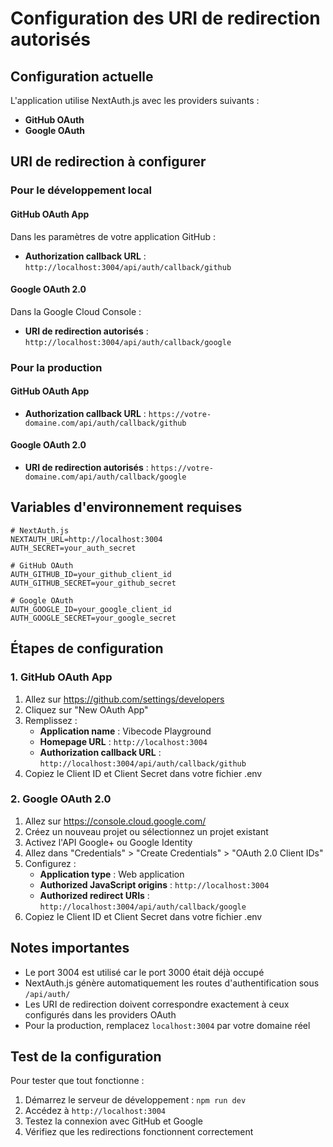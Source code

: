 # Configuration des URI de redirection autorisés

## Configuration actuelle

L'application utilise NextAuth.js avec les providers suivants :
- **GitHub OAuth**
- **Google OAuth**

## URI de redirection à configurer

### Pour le développement local

#### GitHub OAuth App
Dans les paramètres de votre application GitHub :
- **Authorization callback URL** : `http://localhost:3004/api/auth/callback/github`

#### Google OAuth 2.0
Dans la Google Cloud Console :
- **URI de redirection autorisés** : `http://localhost:3004/api/auth/callback/google`

### Pour la production

#### GitHub OAuth App
- **Authorization callback URL** : `https://votre-domaine.com/api/auth/callback/github`

#### Google OAuth 2.0
- **URI de redirection autorisés** : `https://votre-domaine.com/api/auth/callback/google`

## Variables d'environnement requises

```env
# NextAuth.js
NEXTAUTH_URL=http://localhost:3004
AUTH_SECRET=your_auth_secret

# GitHub OAuth
AUTH_GITHUB_ID=your_github_client_id
AUTH_GITHUB_SECRET=your_github_secret

# Google OAuth
AUTH_GOOGLE_ID=your_google_client_id
AUTH_GOOGLE_SECRET=your_google_secret
```

## Étapes de configuration

### 1. GitHub OAuth App
1. Allez sur https://github.com/settings/developers
2. Cliquez sur "New OAuth App"
3. Remplissez :
   - **Application name** : Vibecode Playground
   - **Homepage URL** : `http://localhost:3004`
   - **Authorization callback URL** : `http://localhost:3004/api/auth/callback/github`
4. Copiez le Client ID et Client Secret dans votre fichier .env

### 2. Google OAuth 2.0
1. Allez sur https://console.cloud.google.com/
2. Créez un nouveau projet ou sélectionnez un projet existant
3. Activez l'API Google+ ou Google Identity
4. Allez dans "Credentials" > "Create Credentials" > "OAuth 2.0 Client IDs"
5. Configurez :
   - **Application type** : Web application
   - **Authorized JavaScript origins** : `http://localhost:3004`
   - **Authorized redirect URIs** : `http://localhost:3004/api/auth/callback/google`
6. Copiez le Client ID et Client Secret dans votre fichier .env

## Notes importantes

- Le port 3004 est utilisé car le port 3000 était déjà occupé
- NextAuth.js génère automatiquement les routes d'authentification sous `/api/auth/`
- Les URI de redirection doivent correspondre exactement à ceux configurés dans les providers OAuth
- Pour la production, remplacez `localhost:3004` par votre domaine réel

## Test de la configuration

Pour tester que tout fonctionne :
1. Démarrez le serveur de développement : `npm run dev`
2. Accédez à `http://localhost:3004`
3. Testez la connexion avec GitHub et Google
4. Vérifiez que les redirections fonctionnent correctement